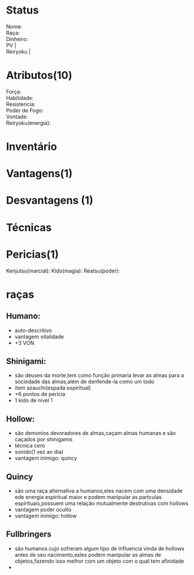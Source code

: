 # Status
Nome:   
Raça:    
Dinheiro:   
PV |  
Reiryoku |   
# Atributos(10)
Força:   
Habilidade:   
Resistencia:    
Poder de Fogo:    
Vontade:   
Reiryoku(energia):   

# Inventário
# Vantagens(1)

# Desvantagens (1)

# Técnicas

# Pericias(1)
Kenjutsu(marcial): 
Kido(magia): 
Reatsu(poder): 








# raças
## Humano:
- auto-descritivo
- vantagem vitalidade
- +3 VON
## Shinigami:
- são deuses da morte,tem como função primaria levar as almas para a sociedade das almas,além de denfende-la como um todo
- item azauchi(espada espiritual)
- +6 pontos de pericia
- 1 kido de nivel 1
## Hollow:
- são demonios devoradores de almas,caçam almas humanas e são caçados por shinigamis
- técnica cero
- sonido(1 vez ao dia)
- vantagem inimigo: quincy

## Quincy
- são uma raça alternativa a humanos,eles nacem com uma densidade ede energia espiritual maior e podem manipular as partculas espirituais,possuem uma relação mutualmente destrutivas com hollows
- vantagem poder oculto
- vantagem inimigo: hollow

## Fullbringers
- são humanos cujo sofreram algum tipo de influencia vinda de hollows antes de seu nacimento,esles podem manipular as almas de objetos,fazendo isso melhor com um objeto com o qual tem afinidade
- 
